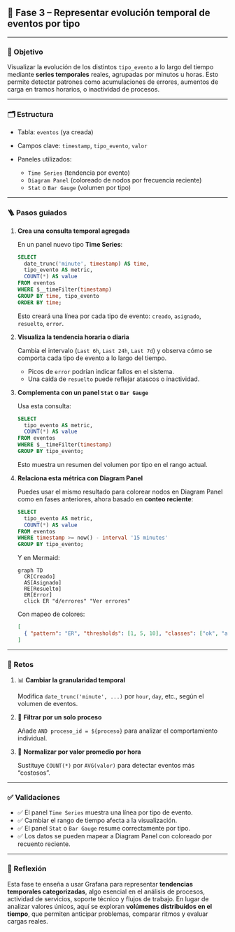 
## 🔹 Fase 3 – Representar evolución temporal de eventos por tipo

---

### 🎯 Objetivo

Visualizar la evolución de los distintos `tipo_evento` a lo largo del tiempo mediante **series temporales** reales, agrupadas por minutos u horas. Esto permite detectar patrones como acumulaciones de errores, aumentos de carga en tramos horarios, o inactividad de procesos.

---

### 🗂️ Estructura

* Tabla: `eventos` (ya creada)
* Campos clave: `timestamp`, `tipo_evento`, `valor`
* Paneles utilizados:

  * `Time Series` (tendencia por evento)
  * `Diagram Panel` (coloreado de nodos por frecuencia reciente)
  * `Stat` o `Bar Gauge` (volumen por tipo)

---

### 🪜 Pasos guiados

1. **Crea una consulta temporal agregada**

   En un panel nuevo tipo **Time Series**:

   ```sql
   SELECT
     date_trunc('minute', timestamp) AS time,
     tipo_evento AS metric,
     COUNT(*) AS value
   FROM eventos
   WHERE $__timeFilter(timestamp)
   GROUP BY time, tipo_evento
   ORDER BY time;
   ```

   Esto creará una línea por cada tipo de evento: `creado`, `asignado`, `resuelto`, `error`.

2. **Visualiza la tendencia horaria o diaria**

   Cambia el intervalo (`Last 6h`, `Last 24h`, `Last 7d`) y observa cómo se comporta cada tipo de evento a lo largo del tiempo.

   * Picos de `error` podrían indicar fallos en el sistema.
   * Una caída de `resuelto` puede reflejar atascos o inactividad.

3. **Complementa con un panel `Stat` o `Bar Gauge`**

   Usa esta consulta:

   ```sql
   SELECT
     tipo_evento AS metric,
     COUNT(*) AS value
   FROM eventos
   WHERE $__timeFilter(timestamp)
   GROUP BY tipo_evento;
   ```

   Esto muestra un resumen del volumen por tipo en el rango actual.

4. **Relaciona esta métrica con Diagram Panel**

   Puedes usar el mismo resultado para colorear nodos en Diagram Panel como en fases anteriores, ahora basado en **conteo reciente**:

   ```sql
   SELECT
     tipo_evento AS metric,
     COUNT(*) AS value
   FROM eventos
   WHERE timestamp >= now() - interval '15 minutes'
   GROUP BY tipo_evento;
   ```

   Y en Mermaid:

   ```mermaid
   graph TD
     CR[Creado]
     AS[Asignado]
     RE[Resuelto]
     ER[Error]
     click ER "d/errores" "Ver errores"
   ```

   Con mapeo de colores:

   ```json
   [
     { "pattern": "ER", "thresholds": [1, 5, 10], "classes": ["ok", "alerta", "critico"] }
   ]
   ```

---

### 🎯 Retos

1. 📊 **Cambiar la granularidad temporal**

   Modifica `date_trunc('minute', ...)` por `hour`, `day`, etc., según el volumen de eventos.

2. 🔁 **Filtrar por un solo proceso**

   Añade `AND proceso_id = ${proceso}` para analizar el comportamiento individual.

3. 🧪 **Normalizar por valor promedio por hora**

   Sustituye `COUNT(*)` por `AVG(valor)` para detectar eventos más “costosos”.

---

### ✅ Validaciones

* ✅ El panel `Time Series` muestra una línea por tipo de evento.
* ✅ Cambiar el rango de tiempo afecta a la visualización.
* ✅ El panel `Stat` o `Bar Gauge` resume correctamente por tipo.
* ✅ Los datos se pueden mapear a Diagram Panel con coloreado por recuento reciente.

---

### 💬 Reflexión

Esta fase te enseña a usar Grafana para representar **tendencias temporales categorizadas**, algo esencial en el análisis de procesos, actividad de servicios, soporte técnico y flujos de trabajo. En lugar de analizar valores únicos, aquí se exploran **volúmenes distribuidos en el tiempo**, que permiten anticipar problemas, comparar ritmos y evaluar cargas reales.
